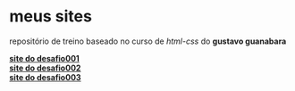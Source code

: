 # meus sites

repositório de treino baseado no curso de *html-css* do **gustavo guanabara**
 
<a href="https://ericksm23.github.io/css-html/desafioos/desafio001/desafiii">**site do desafio001**</a>
<br>
<a href="https://ericksm23.github.io/css-html/desafioos/desafio002/cgi.html">**site do desafio002**</a>
<br>
<a href="https://ericksm23.github.io/css-html/desafioos/desafio003/index.html">**site do desafio003**</a>